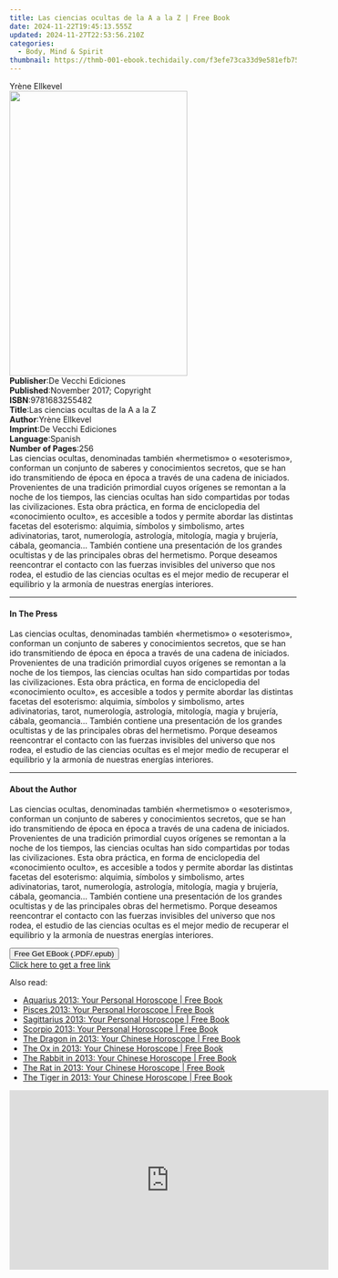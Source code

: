 ```yaml
---
title: Las ciencias ocultas de la A a la Z | Free Book
date: 2024-11-22T19:45:13.555Z
updated: 2024-11-27T22:53:56.210Z
categories:
  - Body, Mind & Spirit
thumbnail: https://thmb-001-ebook.techidaily.com/f3efe73ca33d9e581efb759e61277726ac672cbd70f365ccfbd6dfe3db877df3.jpg
---
```

<main id="book-container">
  <div class="flex flex-col">
    <div class="book-brief flex-1 py-6 px-4 sm:p-6 md:py-10 md:px-8">
      <!-- brief-->
      <div class="book-brief-main">Yrène Ellkevel</div>
    </div>
    <div
      class="book-meta-info flex-1 grid gap-4 col-start-1 col-end-3 row-start-1 sm:mb-6 sm:grid-cols-4 lg:gap-6 lg:col-start-2 lg:row-end-6 lg:row-span-6 lg:mb-0"
    >
      <div
        class="book-meta-info-left place-content-center mt-4 p-4 text-sm leading-6 col-start-2 col-span-2 dark:text-slate-400"
      >
        <img
          class="w-full h-500 object-cover rounded-lg sm:h-255 sm:col-span-2 lg:col-span-full"
          src="https://img-001-ebook.techidaily.com/00496f84345aee8a2ea8fa3c71655efdd6c539d6008b00a8b3c7d7a2a3fa8fe2.jpg"
          alt=""
          width="312"
          height="500"
        />
      </div>
      <div
        class="book-meta-info-right mt-2 col-start-1 row-start-2 col-span-3 self-center"
      >
        <!-- meta data  -->
        <div class="flex flex-col px-4 md:px-8">
          <div class="flex-1">
            <strong>Publisher</strong>:<span class="px-2"
              >De Vecchi Ediciones</span
            >
          </div>
          <div class="flex-1">
            <strong>Published</strong>:<span class="px-2"
              >November 2017; Copyright</span
            >
          </div>
          <div class="flex-1">
            <strong>ISBN</strong>:<span class="px-2">9781683255482</span>
          </div>
          <div class="flex-1">
            <strong>Title</strong>:<span class="px-2"
              >Las ciencias ocultas de la A a la Z</span
            >
          </div>
          <div class="flex-1">
            <strong>Author</strong>:<span class="px-2">Yrène Ellkevel</span>
          </div>
          <div class="flex-1">
            <strong>Imprint</strong>:<span class="px-2"
              >De Vecchi Ediciones</span
            >
          </div>
          <div class="flex-1">
            <strong>Language</strong>:<span class="px-2">Spanish</span>
          </div>
          <div class="flex-1">
            <strong>Number of Pages</strong>:<span class="px-2">256</span>
          </div>
        </div>
      </div>
    </div>
    <div class="book-description flex-1 py-6 px-4 sm:p-6 md:py-10 md:px-8">
      <div class="book-description-main">
        <div accordion-content="" id="description">
          Las ciencias ocultas, denominadas también «hermetismo» o «esoterismo»,
          conforman un conjunto de saberes y conocimientos secretos, que se han
          ido transmitiendo de época en época a través de una cadena de
          iniciados. Provenientes de una tradición primordial cuyos orígenes se
          remontan a la noche de los tiempos, las ciencias ocultas han sido
          compartidas por todas las civilizaciones. Esta obra práctica, en forma
          de enciclopedia del «conocimiento oculto», es accesible a todos y
          permite abordar las distintas facetas del esoterismo: alquimia,
          símbolos y simbolismo, artes adivinatorias, tarot, numerología,
          astrología, mitología, magia y brujería, cábala, geomancia… También
          contiene una presentación de los grandes ocultistas y de las
          principales obras del hermetismo. Porque deseamos reencontrar el
          contacto con las fuerzas invisibles del universo que nos rodea, el
          estudio de las ciencias ocultas es el mejor medio de recuperar el
          equilibrio y la armonía de nuestras energías interiores.
        </div>
      </div>
    </div>
    <div class="book-excerpts flex-1 py-6 px-4 sm:p-6 md:py-10 md:px-8">
      <!-- excerpts-->
      <div class="book-excerpts-main">
        <hr />
        <h4 class="placeholder placeholder-heading">
          <span>In The Press</span>
        </h4>
        <p>
          Las ciencias ocultas, denominadas también «hermetismo» o «esoterismo»,
          conforman un conjunto de saberes y conocimientos secretos, que se han
          ido transmitiendo de época en época a través de una cadena de
          iniciados. Provenientes de una tradición primordial cuyos orígenes se
          remontan a la noche de los tiempos, las ciencias ocultas han sido
          compartidas por todas las civilizaciones. Esta obra práctica, en forma
          de enciclopedia del «conocimiento oculto», es accesible a todos y
          permite abordar las distintas facetas del esoterismo: alquimia,
          símbolos y simbolismo, artes adivinatorias, tarot, numerología,
          astrología, mitología, magia y brujería, cábala, geomancia… También
          contiene una presentación de los grandes ocultistas y de las
          principales obras del hermetismo. Porque deseamos reencontrar el
          contacto con las fuerzas invisibles del universo que nos rodea, el
          estudio de las ciencias ocultas es el mejor medio de recuperar el
          equilibrio y la armonía de nuestras energías interiores.
        </p>
      </div>
    </div>
    <div class="book-about-author flex-1 py-6 px-4 sm:p-6 md:py-10 md:px-8">
      <!-- about author-->
      <div class="book-main-author-main">
        <hr />
        <h4 class="placeholder placeholder-heading">
          <span>About the Author</span>
        </h4>
        <p>
          Las ciencias ocultas, denominadas también «hermetismo» o «esoterismo»,
          conforman un conjunto de saberes y conocimientos secretos, que se han
          ido transmitiendo de época en época a través de una cadena de
          iniciados. Provenientes de una tradición primordial cuyos orígenes se
          remontan a la noche de los tiempos, las ciencias ocultas han sido
          compartidas por todas las civilizaciones. Esta obra práctica, en forma
          de enciclopedia del «conocimiento oculto», es accesible a todos y
          permite abordar las distintas facetas del esoterismo: alquimia,
          símbolos y simbolismo, artes adivinatorias, tarot, numerología,
          astrología, mitología, magia y brujería, cábala, geomancia… También
          contiene una presentación de los grandes ocultistas y de las
          principales obras del hermetismo. Porque deseamos reencontrar el
          contacto con las fuerzas invisibles del universo que nos rodea, el
          estudio de las ciencias ocultas es el mejor medio de recuperar el
          equilibrio y la armonía de nuestras energías interiores.
        </p>
      </div>
    </div>
    <div class="book-free-get flex-1 py-6 px-4 sm:p-6 md:py-10 md:px-8">
      <button
        id="btn-free-get"
        class="bg-blue-500 hover:bg-blue-700 text-white font-bold py-2 px-4 rounded"
      >
        Free Get EBook (.PDF/.epub)
      </button>
      <div id="countdown-display" class="px-2 text-lg mt-2"></div>
      <a
        id="free-link"
        class="hidden bg-blue-500 hover:bg-blue-700 text-white font-bold py-2 px-4 rounded"
        href="https://www.ebooks.com/en-us/book/95918147/las-ciencias-ocultas-de-la-a-a-la-z/yr-ne-ellkevel/"
        target="_blank"
        >Click here to get a free link</a
      >
    </div>
    <script>
      let countdownTime = 0;
      let countdownInterval = null;
      document
        .getElementById('btn-free-get')
        .addEventListener('click', startCountdown);
      function startCountdown() {
        countdownTime = new Date().getTime() + 60000 * 3;
        countdownInterval = setInterval(updateCountdown, 1000);
        document.getElementById('btn-free-get').disabled = true;
        document
          .getElementById('btn-free-get')
          .classList.add('bg-gray-500', 'cursor-not-allowed');
      }
      function updateCountdown() {
        let currentTime = new Date().getTime();
        let timeLeft = countdownTime - currentTime;
        let secondsLeft = Math.floor(timeLeft / 1000);
        document.getElementById('countdown-display').innerHTML =
          `Remaining time: ${secondsLeft} seconds.`;
        if (secondsLeft <= 0) {
          clearInterval(countdownInterval);
          document.getElementById('btn-free-get').classList.add('hidden');
          document.getElementById('free-link').classList.remove('hidden');
          document.getElementById('countdown-display').innerHTML = '';
        }
      }
    </script>
  </div>
</main>

<ins class="adsbygoogle"
      style="display:block"
      data-ad-client="ca-pub-7571918770474297"
      data-ad-slot="8358498916"
      data-ad-format="auto"
      data-full-width-responsive="true"></ins>
    

<span class="atpl-alsoreadstyle">Also read:</span>
<div><ul>
<li><a href="https://novels-ebooks.techidaily.com/2211464-9780007478552-aquarius-2013-your-personal-horoscope/"><u>Aquarius 2013: Your Personal Horoscope | Free Book</u></a></li>
<li><a href="https://novels-ebooks.techidaily.com/2211465-9780007478576-pisces-2013-your-personal-horoscope/"><u>Pisces 2013: Your Personal Horoscope | Free Book</u></a></li>
<li><a href="https://novels-ebooks.techidaily.com/2211462-9780007478620-sagittarius-2013-your-personal-horoscope/"><u>Sagittarius 2013: Your Personal Horoscope | Free Book</u></a></li>
<li><a href="https://novels-ebooks.techidaily.com/2211461-9780007478590-scorpio-2013-your-personal-horoscope/"><u>Scorpio 2013: Your Personal Horoscope | Free Book</u></a></li>
<li><a href="https://novels-ebooks.techidaily.com/2211470-9780007478743-the-dragon-in-2013-your-chinese-horoscope/"><u>The Dragon in 2013: Your Chinese Horoscope | Free Book</u></a></li>
<li><a href="https://novels-ebooks.techidaily.com/2211467-9780007478637-the-ox-in-2013-your-chinese-horoscope/"><u>The Ox in 2013: Your Chinese Horoscope | Free Book</u></a></li>
<li><a href="https://novels-ebooks.techidaily.com/2211469-9780007478736-the-rabbit-in-2013-your-chinese-horoscope/"><u>The Rabbit in 2013: Your Chinese Horoscope | Free Book</u></a></li>
<li><a href="https://novels-ebooks.techidaily.com/2211466-9780007478729-the-rat-in-2013-your-chinese-horoscope/"><u>The Rat in 2013: Your Chinese Horoscope | Free Book</u></a></li>
<li><a href="https://novels-ebooks.techidaily.com/2211468-9780007478675-the-tiger-in-2013-your-chinese-horoscope/"><u>The Tiger in 2013: Your Chinese Horoscope | Free Book</u></a></li>
</ul></div>

<!-- affiliate ads begin -->
<iframe width="560" height="315" src="https://www.youtube.com/embed/Iz2LYWd8EqI?si=G_3CqFRAmeVPczjj&autoplay=1" title="YouTube video player" frameborder="0" allow="accelerometer; autoplay; clipboard-write; encrypted-media; gyroscope; picture-in-picture; web-share" referrerpolicy="strict-origin-when-cross-origin" allowfullscreen></iframe>
<!-- affiliate ads end -->


